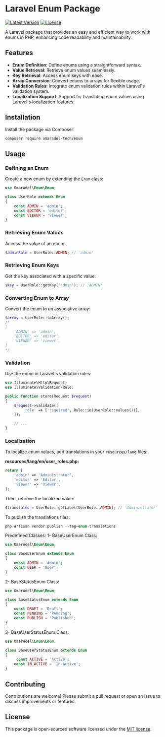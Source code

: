
# Laravel Enum Package

[![Latest Version](https://img.shields.io/github/v/release/omaradel-tech/enum)](https://github.com/omaradel-tech/enum/releases)
[![License](https://img.shields.io/github/license/omaradel-tech/enum)](https://github.com/omaradel-tech/enum/blob/main/LICENSE)

A Laravel package that provides an easy and efficient way to work with enums in PHP, enhancing code readability and maintainability.

## Features

- **Enum Definition**: Define enums using a straightforward syntax.
- **Value Retrieval**: Retrieve enum values seamlessly.
- **Key Retrieval**: Access enum keys with ease.
- **Array Conversion**: Convert enums to arrays for flexible usage.
- **Validation Rules**: Integrate enum validation rules within Laravel's validation system.
- **Localization Support**: Support for translating enum values using Laravel's localization features.

## Installation

Install the package via Composer:

```bash
composer require omaradel-tech/enum
```

## Usage

### Defining an Enum

Create a new enum by extending the `Enum` class:

```php
use OmarAdel\Enum\Enum;

class UserRole extends Enum
{
    const ADMIN = 'admin';
    const EDITOR = 'editor';
    const VIEWER = 'viewer';
}
```

### Retrieving Enum Values

Access the value of an enum:

```php
$adminRole = UserRole::ADMIN; // 'admin'
```

### Retrieving Enum Keys

Get the key associated with a specific value:

```php
$key = UserRole::getKey('admin'); // 'ADMIN'
```

### Converting Enum to Array

Convert the enum to an associative array:

```php
$array = UserRole::toArray();
/*
[
    'ADMIN' => 'admin',
    'EDITOR' => 'editor',
    'VIEWER' => 'viewer',
]
*/
```

### Validation

Use the enum in Laravel's validation rules:

```php
use Illuminate\Http\Request;
use Illuminate\Validation\Rule;

public function store(Request $request)
{
    $request->validate([
        'role' => ['required', Rule::in(UserRole::values())],
    ]);

    // ...
}
```

### Localization

To localize enum values, add translations in your `resources/lang` files:

**resources/lang/en/user_roles.php:**

```php
return [
    'admin' => 'Administrator',
    'editor' => 'Editor',
    'viewer' => 'Viewer',
];
```

Then, retrieve the localized value:

```php
$translated = UserRole::getLabel(UserRole::ADMIN); // 'Administrator'
```

To publish the translations files:

```php
php artisan vendor:publish --tag=enum-translations
```

Predefined Classes:
1- BaseUserEnum Class:
```php
use OmarAdel\Enum\Enum;

class BaseUserEnum extends Enum
{
    const ADMIN = 'Admin';
    const USER = 'User';
}
```

2- BaseStatusEnum Class:
```php
use OmarAdel\Enum\Enum;

class BaseStatusEnum extends Enum
{
    const DRAFT = 'Draft';
    const PENDING = 'Pending';
    const PUBLISH = 'Published';
}
```

3- BaseUserStatusEnum Class:
```php
use OmarAdel\Enum\Enum;

class BaseUserStatusEnum extends Enum
{
     const ACTIVE = 'Active';
    const IN_ACTIVE = 'In-Active';
}
```
## Contributing

Contributions are welcome! Please submit a pull request or open an issue to discuss improvements or features.

## License

This package is open-sourced software licensed under the [MIT license](https://opensource.org/licenses/MIT).
